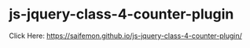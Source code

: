 # js-jquery-class-4-counter-plugin
Click Here: https://saifemon.github.io/js-jquery-class-4-counter-plugin/
